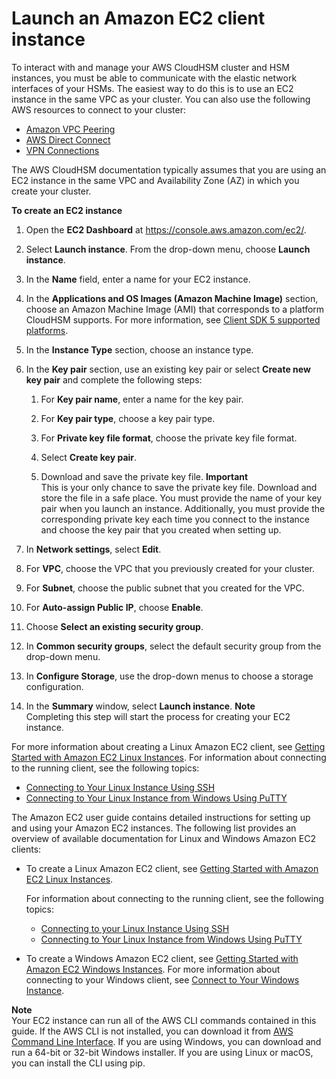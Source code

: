 # Launch an Amazon EC2 client instance<a name="launch-client-instance"></a>

 To interact with and manage your AWS CloudHSM cluster and HSM instances, you must be able to communicate with the elastic network interfaces of your HSMs\. The easiest way to do this is to use an EC2 instance in the same VPC as your cluster\. You can also use the following AWS resources to connect to your cluster: 
+ [Amazon VPC Peering](https://docs.aws.amazon.com/vpc/latest/peering/Welcome.html)
+ [AWS Direct Connect](https://docs.aws.amazon.com/directconnect/latest/UserGuide/Welcome.html)
+ [VPN Connections](https://docs.aws.amazon.com/AmazonVPC/latest/UserGuide/vpn-connections.html)

 The AWS CloudHSM documentation typically assumes that you are using an EC2 instance in the same VPC and Availability Zone \(AZ\) in which you create your cluster\. 

**To create an EC2 instance**

1. Open the **EC2 Dashboard** at [https://console\.aws\.amazon\.com/ec2/](https://console.aws.amazon.com/ec2/)\.

1. Select **Launch instance**\. From the drop\-down menu, choose **Launch instance**\.

1. In the **Name** field, enter a name for your EC2 instance\. 

1. In the **Applications and OS Images \(Amazon Machine Image\)** section, choose an Amazon Machine Image \(AMI\) that corresponds to a platform CloudHSM supports\. For more information, see [Client SDK 5 supported platforms](client-supported-platforms.md)\.

1. In the **Instance Type** section, choose an instance type\.

1. In the **Key pair** section, use an existing key pair or select **Create new key pair** and complete the following steps:

   1. For **Key pair name**, enter a name for the key pair\.

   1. For **Key pair type**, choose a key pair type\.

   1. For **Private key file format**, choose the private key file format\.

   1. Select **Create key pair**\.

   1. Download and save the private key file\.
**Important**  
This is your only chance to save the private key file\. Download and store the file in a safe place\. You must provide the name of your key pair when you launch an instance\. Additionally, you must provide the corresponding private key each time you connect to the instance and choose the key pair that you created when setting up\.

1. In **Network settings**, select **Edit**\.

1. For **VPC**, choose the VPC that you previously created for your cluster\.

1. For **Subnet**, choose the public subnet that you created for the VPC\.

1. For **Auto\-assign Public IP**, choose **Enable**\.

1. Choose **Select an existing security group**\.

1. In **Common security groups**, select the default security group from the drop\-down menu\.

1. In **Configure Storage**, use the drop\-down menus to choose a storage configuration\.

1. In the **Summary** window, select **Launch instance**\.
**Note**  
Completing this step will start the process for creating your EC2 instance\.

For more information about creating a Linux Amazon EC2 client, see [Getting Started with Amazon EC2 Linux Instances](https://docs.aws.amazon.com/AWSEC2/latest/UserGuide/EC2_GetStarted.html)\. For information about connecting to the running client, see the following topics: 
+ [Connecting to Your Linux Instance Using SSH](https://docs.aws.amazon.com/AWSEC2/latest/UserGuide/AccessingInstancesLinux.html)
+ [Connecting to Your Linux Instance from Windows Using PuTTY](https://docs.aws.amazon.com/AWSEC2/latest/UserGuide/putty.html)

 The Amazon EC2 user guide contains detailed instructions for setting up and using your Amazon EC2 instances\. The following list provides an overview of available documentation for Linux and Windows Amazon EC2 clients: 
+ To create a Linux Amazon EC2 client, see [Getting Started with Amazon EC2 Linux Instances](https://docs.aws.amazon.com/AWSEC2/latest/UserGuide/EC2_GetStarted.html)\.

  For information about connecting to the running client, see the following topics:
  + [Connecting to your Linux Instance Using SSH](https://docs.aws.amazon.com/AWSEC2/latest/UserGuide/AccessingInstancesLinux.html)
  + [Connecting to Your Linux Instance from Windows Using PuTTY](https://docs.aws.amazon.com/AWSEC2/latest/UserGuide/putty.html)
+  To create a Windows Amazon EC2 client, see [Getting Started with Amazon EC2 Windows Instances](https://docs.aws.amazon.com/AWSEC2/latest/WindowsGuide/EC2_GetStarted.html)\. For more information about connecting to your Windows client, see [Connect to Your Windows Instance](https://docs.aws.amazon.com/AWSEC2/latest/WindowsGuide/EC2_GetStarted.html#ec2-connect-to-instance-windows)\. 

**Note**  
 Your EC2 instance can run all of the AWS CLI commands contained in this guide\. If the AWS CLI is not installed, you can download it from [AWS Command Line Interface](https://aws.amazon.com/cli/)\. If you are using Windows, you can download and run a 64\-bit or 32\-bit Windows installer\. If you are using Linux or macOS, you can install the CLI using pip\. 